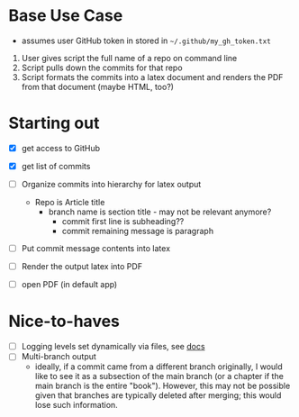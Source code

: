# Base Use Case
- assumes user GitHub token in stored in `~/.github/my_gh_token.txt`
1. User gives script the full name of a repo on command line
2. Script pulls down the commits for that repo
3. Script formats the commits into a latex document and renders the PDF from that document (maybe HTML, too?)

# Starting out
- [x] get access to GitHub
- [x] get list of commits
- [ ] Organize commits into hierarchy for latex output
  - Repo is Article title
    - branch name is section title - may not be relevant anymore?
      - commit first line is subheading?? 
      - commit remaining message is paragraph
- [ ] Put commit message contents into latex
- [ ] Render the output latex into PDF
- [ ] open PDF (in default app)


# Nice-to-haves
- [ ] Logging levels set dynamically via files, see [docs](https://docs.python.org/3/library/logging.config.html)
- [ ] Multi-branch output
  - ideally, if a commit came from a different branch originally, I would like to see it as a subsection of the main branch (or a chapter if the main branch is the entire "book"). However, this may not be possible given that branches are typically deleted after merging; this would lose such information. 